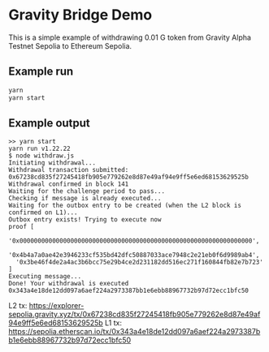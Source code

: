 # Gravity Bridge Demo

This is a simple example of withdrawing 0.01 G token from Gravity Alpha Testnet Sepolia to Ethereum Sepolia.

## Example run

```bash
yarn
yarn start
```

## Example output

```
>> yarn start
yarn run v1.22.22
$ node withdraw.js
Initiating withdrawal...
Withdrawal transaction submitted: 0x67238cd835f27245418fb905e779262e8d87e49af94e9ff5e6ed68153629525b
Withdrawal confirmed in block 141
Waiting for the challenge period to pass...
Checking if message is already executed...
Waiting for the outbox entry to be created (when the L2 block is confirmed on L1)...
Outbox entry exists! Trying to execute now
proof [
  '0x0000000000000000000000000000000000000000000000000000000000000000',
  '0x4b4a7a0ae42e3946233cf535bd42dfc50887033ace7948c2e21eb0f6d9989ab4',
  '0x3be46f4de2a4ac3b6bcc75e29b4ce2d231182dd516ec271f160844fb82e7b723'
]
Executing message...
Done! Your withdrawal is executed 0x343a4e18de12dd097a6aef224a2973387bb1e6ebb88967732b97d72ecc1bfc50
```

L2 tx: https://explorer-sepolia.gravity.xyz/tx/0x67238cd835f27245418fb905e779262e8d87e49af94e9ff5e6ed68153629525b
L1 tx: https://sepolia.etherscan.io/tx/0x343a4e18de12dd097a6aef224a2973387bb1e6ebb88967732b97d72ecc1bfc50
